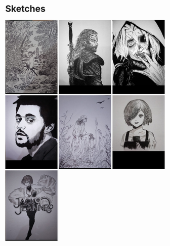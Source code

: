 # Sketches

<style>
    .sketch-container {
        display: grid;
        grid-template-columns: 1fr;
        gap: 0.25rem;
    }

    .sketch-item img {
        width: 100%;
        height: auto;
    }

    @media only screen and (min-width: 600px) {
        .sketch-container {
            grid-template-columns: repeat(2, 1fr);
        }

        .sketch-item {
            width: 100%;
            background-color: #000000;
        }
    }

    @media only screen and (min-width: 768px) {
        .sketch-container {
            grid-template-columns: repeat(3, 1fr);
        }

        .sketch-item {
            width: 100%;
            background-color: #000000;
        }
    }
</style>

<div class="sketch-container">
    <div class="sketch-item"><img src="./sketch/Untitled6.jpg" alt="musashi 2"></div>
    <div class="sketch-item"><img src="./sketch/Untitled5.jpg" alt="witcher"></div>
    <div class="sketch-item"><img src="./sketch/Untitled4.jpg" alt="tokyo ghoul 2"></div>
    <div class="sketch-item"><img src="./sketch/Untitled3.jpg" alt="weeknd"></div>
    <div class="sketch-item"><img src="./sketch/Untitled2.jpg" alt="musashi"></div>
    <div class="sketch-item"><img src="./sketch/Untitled1.png" alt="tokyo ghoul"></div>
    <div class="sketch-item"><img src="./sketch/Untitled.jpg" alt="jack jeanne"></div>
</div>